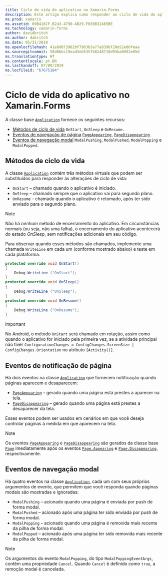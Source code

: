 ```yaml
---
title: Ciclo de vida do aplicativo no Xamarin.Forms
description: Este artigo explica como responder ao ciclo de vida do aplicativo, incluindo métodos do ciclo de vida, eventos de notificação de página e eventos de navegação modal.
ms.prod: xamarin
ms.assetid: 69B416CF-B243-4790-AB29-F030B32465BE
ms.technology: xamarin-forms
author: davidbritch
ms.author: dabritch
ms.date: 05/31/2018
ms.openlocfilehash: 41e8d073982bf7963b3a77a939bf28e52e86feaa
ms.sourcegitcommit: 58d8bbc19ead3eb535fb8248710d93ba0892e05d
ms.translationtype: HT
ms.contentlocale: pt-BR
ms.lasthandoff: 07/09/2019
ms.locfileid: "67675184"
---
```

# <a name="xamarinforms-app-lifecycle"></a>Ciclo de vida do aplicativo no Xamarin.Forms

A classe base [`Application`](xref:Xamarin.Forms.Application) fornece os seguintes recursos:

- [Métodos de ciclo de vida](#Lifecycle_Methods) `OnStart`, `OnSleep` e `OnResume`.
- [Eventos de navegação de página](#page) [`PageAppearing`](xref:Xamarin.Forms.Application.PageAppearing), [`PageDisappearing`](xref:Xamarin.Forms.Application.PageDisappearing).
- [Eventos de navegação modal](#modal) `ModalPushing`, `ModalPushed`, `ModalPopping` e `ModalPopped`.

<a name="Lifecycle_Methods" />

## <a name="lifecycle-methods"></a>Métodos de ciclo de vida

A classe [`Application`](xref:Xamarin.Forms.Application) contém três métodos virtuais que podem ser substituídos para responder às alterações de ciclo de vida:

- `OnStart` – chamado quando o aplicativo é iniciado.
- `OnSleep` – chamado sempre que o aplicativo vai para segundo plano.
- `OnResume` – chamado quando o aplicativo é retomado, após ter sido enviado para o segundo plano.

> [!NOTE]
> Não há *nenhum* método de encerramento do aplicativo. Em circunstâncias normais (ou seja, não uma falha), o encerramento do aplicativo acontecerá do estado *OnSleep*, sem notificações adicionais em seu código.

Para observar quando esses métodos são chamados, implemente uma chamada `WriteLine` em cada um (conforme mostrado abaixo) e teste em cada plataforma.

```csharp
protected override void OnStart()
{
    Debug.WriteLine ("OnStart");
}
protected override void OnSleep()
{
    Debug.WriteLine ("OnSleep");
}
protected override void OnResume()
{
    Debug.WriteLine ("OnResume");
}
```

> [!IMPORTANT]
> No Android, o método `OnStart` será chamado em rotação, assim como quando o aplicativo for iniciado pela primeira vez, se a atividade principal não tiver `ConfigurationChanges = ConfigChanges.ScreenSize | ConfigChanges.Orientation` no atributo `[Activity()]`.

<a name="page" />

## <a name="page-notification-events"></a>Eventos de notificação de página

Há dois eventos na classe [`Application`](xref:Xamarin.Forms.Application) que fornecem notificação quando páginas aparecem e desaparecem:

- [`PageAppearing`](xref:Xamarin.Forms.Application.PageAppearing) – gerado quando uma página está prestes a aparecer na tela.
- [`PageDisappearing`](xref:Xamarin.Forms.Application.PageDisappearing) – gerado quando uma página está prestes a desaparecer da tela.

Esses eventos podem ser usados em cenários em que você deseja controlar páginas à medida em que aparecem na tela.

> [!NOTE]
> Os eventos [`PageAppearing`](xref:Xamarin.Forms.Application.PageAppearing) e [`PageDisappearing`](xref:Xamarin.Forms.Application.PageDisappearing) são gerados da classe base [`Page`](xref:Xamarin.Forms.Page) imediatamente após os eventos [`Page.Appearing`](xref:Xamarin.Forms.Page.Appearing) e [`Page.Disappearing`](xref:Xamarin.Forms.Page.Disappearing), respectivamente.

<a name="modal" />

## <a name="modal-navigation-events"></a>Eventos de navegação modal

Há quatro eventos na classe [`Application`](xref:Xamarin.Forms.Application), cada um com seus próprios argumentos de evento, que permitem que você responda quando páginas modais são mostradas e ignoradas:

- `ModalPushing` – acionado quando uma página é enviada por push de forma modal.
- `ModalPushed` – acionado após uma página ter sido enviada por push de forma modal.
- `ModalPopping` – acionado quando uma página é removida mais recente da pilha de forma modal.
- `ModalPopped` – acionado após uma página ter sido removida mais recente da pilha de forma modal.

> [!NOTE]
> Os argumentos do evento `ModalPopping`, do tipo `ModalPoppingEventArgs`, contêm uma propriedade `Cancel`. Quando `Cancel` é definido como `true`, a remoção modal é cancelada.
